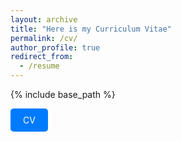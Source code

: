 ```yaml
---
layout: archive
title: "Here is my Curriculum Vitae"
permalink: /cv/
author_profile: true
redirect_from:
  - /resume
---
```


{% include base_path %}

<a href="http://castroirizarry.com/cv.pdf" target="_blank" style="display:inline-block; padding:10px 20px; background-color:#007BFF; color:#ffffff; text-decoration:none; border-radius:5px;">CV</a>
